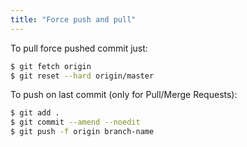 ```yaml
---
title: "Force push and pull"
---
```

To pull force pushed commit just:

```sh
$ git fetch origin
$ git reset --hard origin/master
```

To push on last commit (only for Pull/Merge Requests):

```sh
$ git add .
$ git commit --amend --noedit
$ git push -f origin branch-name
```

